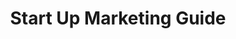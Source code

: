 ---
title: "Start Up Marketing Guide"
showDate: false
draft: false
tags: ["classic","poem"]
link: "https://www.julian.com/guide/growth/intro"
read: "R"
---